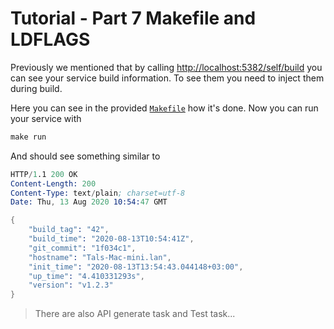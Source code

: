 # Tutorial - Part 7 Makefile and LDFLAGS

Previously we mentioned that by calling <http://localhost:5382/self/build> you can see your service build information.
To see them you need to inject them during build.

Here you can see in the provided [`Makefile`](Makefile) how it's done. Now you can run your service with

```s
make run
```

And should see something similar to

```s
HTTP/1.1 200 OK
Content-Length: 200
Content-Type: text/plain; charset=utf-8
Date: Thu, 13 Aug 2020 10:54:47 GMT

{
    "build_tag": "42",
    "build_time": "2020-08-13T10:54:41Z",
    "git_commit": "1f034c1",
    "hostname": "Tals-Mac-mini.lan",
    "init_time": "2020-08-13T13:54:43.044148+03:00",
    "up_time": "4.410331293s",
    "version": "v1.2.3"
}
```

> There are also API generate task and Test task...
